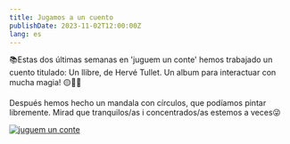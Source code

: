 ```yaml
---
title: Jugamos a un cuento
publishDate: 2023-11-02T12:00:00Z
lang: es
---
```


📚Estas dos últimas semanas en 'juguem un conte' hemos trabajado un cuento titulado: Un llibre, de Hervé Tullet. Un album para interactuar con mucha magia! 🟡🔴🔵

Después hemos hecho un mandala con círculos, que podíamos pintar libremente. Mirad que tranquilos/as i concentrados/as estemos a veces😜

[![juguem un conte](/images/juguem-conte-02.webp)](/images/juguem-conte-02.webp)
